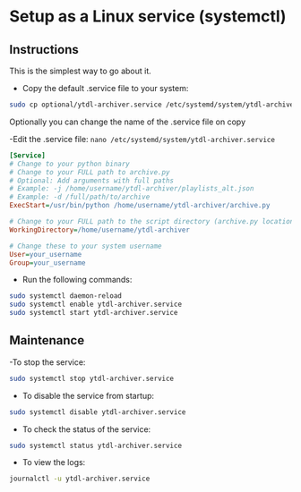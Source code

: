 # Setup as a Linux service (systemctl)

## Instructions
This is the simplest way to go about it.

- Copy the default .service file to your system:
```bash
sudo cp optional/ytdl-archiver.service /etc/systemd/system/ytdl-archiver.service
```
Optionally you can change the name of the .service file on copy

-Edit the .service file:
`nano /etc/systemd/system/ytdl-archiver.service`

```ini
[Service]
# Change to your python binary
# Change to your FULL path to archive.py
# Optional: Add arguments with full paths
# Example: -j /home/username/ytdl-archiver/playlists_alt.json 
# Example: -d /full/path/to/archive
ExecStart=/usr/bin/python /home/username/ytdl-archiver/archive.py

# Change to your FULL path to the script directory (archive.py location)
WorkingDirectory=/home/username/ytdl-archiver

# Change these to your system username
User=your_username
Group=your_username
```

- Run the following commands:
```bash
sudo systemctl daemon-reload
sudo systemctl enable ytdl-archiver.service
sudo systemctl start ytdl-archiver.service
```
## Maintenance
-To stop the service:
```bash 
sudo systemctl stop ytdl-archiver.service
```

- To disable the service from startup:
```bash
sudo systemctl disable ytdl-archiver.service
```

- To check the status of the service:
```bash
sudo systemctl status ytdl-archiver.service
```

- To view the logs:
```bash
journalctl -u ytdl-archiver.service
```

